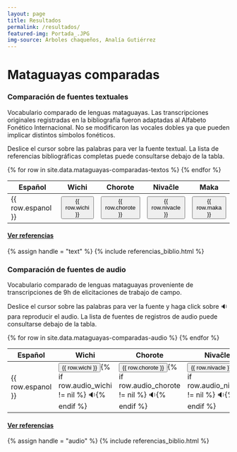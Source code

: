```yaml
---
layout: page
title: Resultados
permalink: /resultados/
featured-img: Portada_.JPG
img-source: Árboles chaqueños, Analía Gutiérrez
---
```



# Mataguayas comparadas

<div class="py-1 mb-0 prose">
  <h3>Comparación de fuentes textuales</h3>
  <div class="py-2" id="texto">
    <p>Vocabulario comparado de lenguas mataguayas. Las transcripciones originales registradas en la bibliografía fueron adaptadas al Alfabeto Fonético Internacional. No se modificaron las vocales dobles ya que pueden implicar distintos símbolos fonéticos.</p>
    <p>Deslice el cursor sobre las palabras para ver la fuente textual. La lista de referencias bibliográficas completas puede consultarse debajo de la tabla.</p>
    <table id="table_01" class="display table py-2 mb-4">
      <thead>  
        <tr>
          <th>Español</th>
          <th>Wichi</th>
          <th>Chorote</th>
          <th>Nivaĉle</th>
          <th>Maka</th>
        </tr>
      </thead>
      <tbody>
      {% for row in site.data.mataguayas-comparadas-textos %}
      <tr>
        <td>{{ row.espanol }}</td>
        <td><button class="balloon" data-balloon-pos="up" data-balloon-length="small" data-balloon="{{row.fuente_wichi}}">{{ row.wichi }}</button></td>
        <td><button class="balloon" data-balloon-pos="up" data-balloon-length="small" data-balloon="{{row.fuente_chorote}}">{{ row.chorote }}</button></td>
        <td><button class="balloon" data-balloon-pos="up" data-balloon-length="small" data-balloon="{{row.fuente_nivacle}}">{{ row.nivacle }}</button></td>
        <td><button class="balloon" data-balloon-pos="up" data-balloon-length="small" data-balloon="{{row.fuente_maka}}">{{ row.maka }}</button></td>
      </tr> 
      {% endfor %}
    </tbody>
    </table>
    <a class="no-underline" data-toggle="collapse" href="#bib1" role="button" aria-expanded="false" aria-controls="collapseExample"><h4>Ver referencias <span class="caret"/></h4></a>
    <div class="collapse py-2" id="bib1">
      {% assign handle = "text" %}
      {% include referencias_biblio.html %}
    </div>
  </div>

 <h3>Comparación de fuentes de audio</h3>
  <div class="py-2" id="audio">
    <p>Vocabulario comparado de lenguas mataguayas proveniente de transcripciones de 9h de elicitaciones de trabajo de campo.</p>
    <p>Deslice el cursor sobre las palabras para ver la fuente y haga click sobre 🔉 para reproducir el audio. La lista de fuentes de registros de audio puede consultarse debajo de la tabla.</p>
    <table id="table_02" class="display table py-2 mb-4">
      <thead>
        <tr>
          <th>Español</th>
          <th>Wichi</th>
          <th>Chorote</th>
          <th>Nivaĉle</th>
          <th>Maka</th>
        </tr>
      </thead>
      <tbody>
        {% for row in site.data.mataguayas-comparadas-audio %}
          <tr>
            <td>{{ row.espanol }}</td>
            <td><button class="balloon" data-balloon-pos="up" data-balloon-length="small" data-balloon="{{row.fuente_wichi}}">{{ row.wichi }}</button>{% if row.audio_wichi != nil %} <span class="pointer" onclick="playAudio('{{ site.baseurl }}/assets/audio/{{row.audio_wichi}}.wav')" type="button">🔉</span>{% endif %}</td>
            <td><button class="balloon" data-balloon-pos="up" data-balloon-length="small" data-balloon="{{row.fuente_chorote}}">{{ row.chorote }}</button>{% if row.audio_chorote != nil %} <span class="pointer" onclick="playAudio('{{ site.baseurl }}/assets/audio/{{row.audio_chorote}}.wav')" type="button">🔉</span>{% endif %}</td>
            <td><button class="balloon" data-balloon-pos="up" data-balloon-length="small" data-balloon="{{row.fuente_nivacle}}">{{ row.nivacle }}</button>{% if row.audio_nivacle != nil %} <span class="pointer" onclick="playAudio('{{ site.baseurl }}/assets/audio/{{row.audio_nivacle}}.wav')" type="button">🔉</span>{% endif %}</td>
            <td><button class="balloon" data-balloon-pos="up" data-balloon-length="small" data-balloon="{{row.fuente_maka}}">{{ row.maka }}</button>{% if row.audio_maka != nil %} <span class="pointer" onclick="playAudio('{{ site.baseurl }}/assets/audio/{{row.audio_maka}}.wav')" type="button">🔉</span>{% endif %}</td>
          </tr> 
        {% endfor %}
      </tbody>
    </table>
    <a class="no-underline" data-toggle="collapse" href="#bib2" role="button" aria-expanded="false" aria-controls="collapseExample"><h4>Ver referencias <span class="caret"/></h4></a>
    <div class="collapse py-2" id="bib2">
      {% assign handle = "audio" %}
      {% include referencias_biblio.html %}
    </div>
  </div>
</div>

<script type="text/javascript">
$(document).ready( function () {
    $('#table_01').DataTable();
    $('#table_02').DataTable();
} );
</script>

<script type="text/javascript">
function playAudio(url) { 
  new Audio(url).play(); 
}
</script>